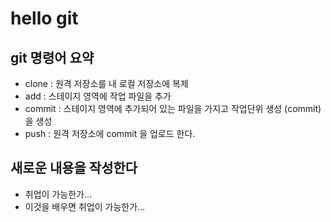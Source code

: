 # hello git

## git 명령어 요약

- clone : 원격 저장소를 내 로컬 저장소에 복제
- add : 스테이지 영역에 작업 파일을 추가
- commit : 스테이지 영역에 추가되어 있는 파일을 가지고 작업단위 생성
(commit)을 생성
- push : 원격 저장소에 commit 을 업로드 한다.

## 새로운 내용을 작성한다
- 취업이 가능한가...
- 이것을 배우면 취업이 가능한가...